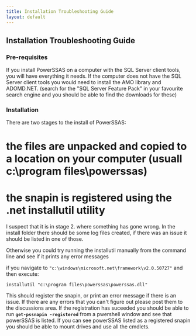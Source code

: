 ```yaml
---
title: Installation Troubleshooting Guide
layout: default
---
```

## Installation Troubleshooting Guide

### Pre-requisites
If you install PowerSSAS on a computer with the SQL Server client tools, you will have everything it needs. If the computer does not have the SQL Server client tools you would need to install the AMO library and ADOMD.NET. (search for the "SQL Server Feature Pack" in your favourite search engine and you should be able to find the downloads for these)

### Installation
There are two stages to the install of PowerSSAS:
 # the files are unpacked and copied to a location on your computer (usuall c:\program files\powerssas)
 # the snapin is registered using the .net installutil utility
I suspect that it is in stage 2. where something has gone wrong. In the install folder there should be some log files created, if there was an issue it should be listed in one of those.

Otherwise you could try running the installutil manually from the command line and see if it prints any error messages

if you navigate to ``"c:\windows\microsoft.net\framework\v2.0.50727"`` and then execute: 

```
installutil "c:\program files\powerssas\powerssas.dll"
```

This should register the snapin, or print an error message if there is an issue. If there are any errors that you can't figure out please post them to the discussions area. If the registration has suceeded you should be able to run **``get-pssnapin -registered``** from a pwershell window and see that powerSSAS is listed. If you can see powerSSAS listed as a registered snapin you should be able to mount drives and use all the cmdlets.
